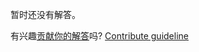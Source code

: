 
暂时还没有解答。

有兴趣[贡献你的解答](https://github.com/BFEdev/BFE.dev-solutions/blob/main/typescript/nonnullable_zh.md)吗? [Contribute guideline](https://github.com/BFEdev/BFE.dev-solutions#how-to-contribute)
